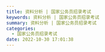 ```yaml
---
title: 资料分析 | 国家公务员招录考试
keywords: 资料分析 | 国家公务员招录考试
summary: 资料分析 | 国家公务员招录考试
categories:
  - 国家公务员招录考试
date: 2022-10-30 17:01:38
---
```

